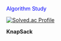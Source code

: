 <span style="color:blue"> Algorithm Study </span>

[![Solved.ac Profile](http://mazassumnida.wtf/api/generate_badge?boj=yepp0112)](https://solved.ac/yepp0112)<br/>

**KnapSack**
